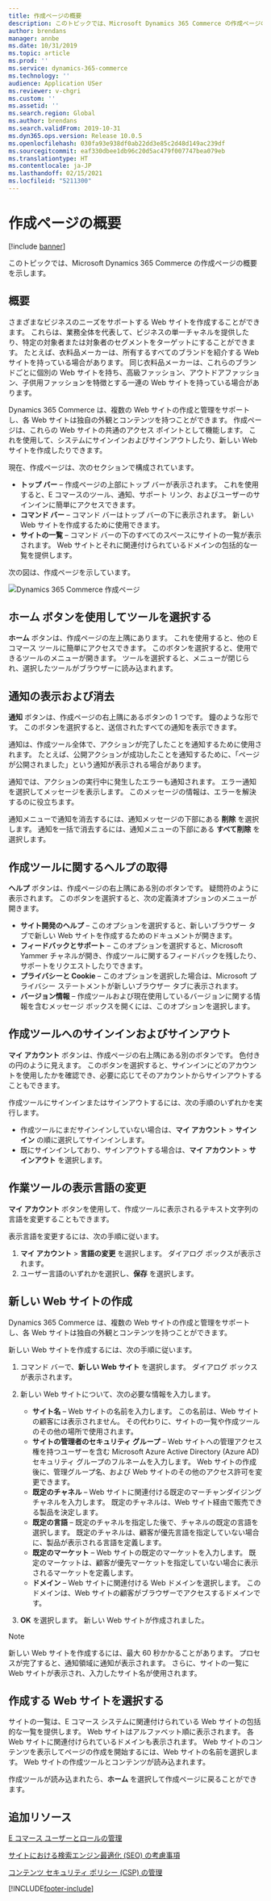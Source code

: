 ```yaml
---
title: 作成ページの概要
description: このトピックでは、Microsoft Dynamics 365 Commerce の作成ページの概要を示します。
author: brendans
manager: annbe
ms.date: 10/31/2019
ms.topic: article
ms.prod: ''
ms.service: dynamics-365-commerce
ms.technology: ''
audience: Application USer
ms.reviewer: v-chgri
ms.custom: ''
ms.assetid: ''
ms.search.region: Global
ms.author: brendans
ms.search.validFrom: 2019-10-31
ms.dyn365.ops.version: Release 10.0.5
ms.openlocfilehash: 030fa93e938df0ab22dd3e85c2d48d149ac239df
ms.sourcegitcommit: eaf330dbee1db96c20d5ac479f007747bea079eb
ms.translationtype: HT
ms.contentlocale: ja-JP
ms.lasthandoff: 02/15/2021
ms.locfileid: "5211300"
---
```

# <a name="authoring-page-overview"></a>作成ページの概要

  
 [!include [banner](includes/banner.md)]

このトピックでは、Microsoft Dynamics 365 Commerce の作成ページの概要を示します。

## <a name="overview"></a>概要

さまざまなビジネスのニーズをサポートする Web サイトを作成することができます。 これらは、業務全体を代表して、ビジネスの単一チャネルを提供したり、特定の対象者または対象者のセグメントをターゲットにすることができます。 たとえば、衣料品メーカーは、所有するすべてのブランドを紹介する Web サイトを持っている場合があります。 同じ衣料品メーカーは、これらのブランドごとに個別の Web サイトを持ち、高級ファッション、アウトドアファッション、子供用ファッションを特徴とする一連の Web サイトを持っている場合があります。

Dynamics 365 Commerce は、複数の Web サイトの作成と管理をサポートし、各 Web サイトは独自の外観とコンテンツを持つことができます。 作成ページは、これらの Web サイトの共通のアクセス ポイントとして機能します。 これを使用して、システムにサインインおよびサインアウトしたり、新しい Web サイトを作成したりできます。

現在、作成ページは、次のセクションで構成されています。

- **トップ バー** – 作成ページの上部にトップ バーが表示されます。 これを使用すると、E コマースのツール、通知、サポート リンク、およびユーザーのサインインに簡単にアクセスできます。
- **コマンド バー** – コマンド バーはトップ バーの下に表示されます。 新しい Web サイトを作成するために使用できます。
- **サイトの一覧** – コマンド バーの下のすべてのスペースにサイトの一覧が表示されます。 Web サイトとそれに関連付けられているドメインの包括的な一覧を提供します。

次の図は、作成ページを示しています。

![Dynamics 365 Commerce 作成ページ](../commerce/media/authoring_tools_01.png)

## <a name="use-the-home-button-to-select-a-tool"></a>ホーム ボタンを使用してツールを選択する

**ホーム** ボタンは、作成ページの左上隅にあります。 これを使用すると、他の E コマース ツールに簡単にアクセスできます。 このボタンを選択すると、使用できるツールのメニューが開きます。 ツールを選択すると、メニューが閉じられ、選択したツールがブラウザーに読み込まれます。

## <a name="view-and-clear-notifications"></a>通知の表示および消去

**通知** ボタンは、作成ページの右上隅にあるボタンの 1 つです。 鐘のような形です。 このボタンを選択すると、送信されたすべての通知を表示できます。

通知は、作成ツール全体で、アクションが完了したことを通知するために使用されます。 たとえば、公開アクションが成功したことを通知するために、「ページが公開されました」という通知が表示される場合があります。

通知では、アクションの実行中に発生したエラーも通知されます。 エラー通知を選択してメッセージを表示します。 このメッセージの情報は、エラーを解決するのに役立ちます。

通知メニューで通知を消去するには、通知メッセージの下部にある **削除** を選択します。 通知を一括で消去するには、通知メニューの下部にある **すべて削除** を選択します。

## <a name="get-help-with-the-authoring-tool"></a>作成ツールに関するヘルプの取得

**ヘルプ** ボタンは、作成ページの右上隅にある別のボタンです。 疑問符のように表示されます。 このボタンを選択すると、次の定義済オプションのメニューが開きます。

- **サイト開発のヘルプ** – このオプションを選択すると、新しいブラウザー タブで新しい Web サイトを作成するためのドキュメントが開きます。
- **フィードバックとサポート** – このオプションを選択すると、Microsoft Yammer チャネルが開き、作成ツールに関するフィードバックを残したり、サポートをリクエストしたりできます。
- **プライバシーと Cookie** – このオプションを選択した場合は、Microsoft プライバシー ステートメントが新しいブラウザー タブに表示されます。
- **バージョン情報** – 作成ツールおよび現在使用しているバージョンに関する情報を含むメッセージ ボックスを開くには、このオプションを選択します。

## <a name="sign-in-to-and-out-of-the-authoring-tool"></a>作成ツールへのサインインおよびサインアウト

**マイ アカウント** ボタンは、作成ページの右上隅にある別のボタンです。 色付きの円のように見えます。 このボタンを選択すると、サインインにどのアカウントを使用したかを確認でき、必要に応じてそのアカウントからサインアウトすることもできます。

作成ツールにサインインまたはサインアウトするには、次の手順のいずれかを実行します。

- 作成ツールにまだサインインしていない場合は、**マイ アカウント** \> **サインイン** の順に選択してサインインします。
- 既にサインインしており、サインアウトする場合は、**マイ アカウント** \> **サインアウト** を選択します。

## <a name="change-the-display-language-of-the-authoring-tool"></a>作業ツールの表示言語の変更

**マイ アカウント** ボタンを使用して、作成ツールに表示されるテキスト文字列の言語を変更することもできます。

表示言語を変更するには、次の手順に従います。

1. **マイ アカウント** \> **言語の変更** を選択します。 ダイアログ ボックスが表示されます。
1. ユーザー言語のいずれかを選択し、**保存** を選択します。

## <a name="create-a-new-website"></a>新しい Web サイトの作成

Dynamics 365 Commerce は、複数の Web サイトの作成と管理をサポートし、各 Web サイトは独自の外観とコンテンツを持つことができます。

新しい Web サイトを作成するには、次の手順に従います。

1. コマンド バーで、**新しい Web サイト** を選択します。 ダイアログ ボックスが表示されます。
2. 新しい Web サイトについて、次の必要な情報を入力します。

    - **サイト名** – Web サイトの名前を入力します。 この名前は、Web サイトの顧客には表示されません。 その代わりに、サイトの一覧や作成ツールのその他の場所で使用されます。
    - **サイトの管理者のセキュリティ グループ** – Web サイトへの管理アクセス権を持つユーザーを含む Microsoft Azure Active Directory (Azure AD) セキュリティ グループのフルネームを入力します。 Web サイトの作成後に、管理グループ名、および Web サイトのその他のアクセス許可を変更できます。
    - **既定のチャネル** – Web サイトに関連付ける既定のマーチャンダイジング チャネルを入力します。 既定のチャネルは、Web サイト経由で販売できる製品を決定します。
    - **既定の言語** – 既定のチャネルを指定した後で、チャネルの既定の言語を選択します。 既定のチャネルは、顧客が優先言語を指定していない場合に、製品が表示される言語を定義します。
    - **既定のマーケット** – Web サイトの既定のマーケットを入力します。 既定のマーケットは、顧客が優先マーケットを指定していない場合に表示されるマーケットを定義します。
    - **ドメイン** – Web サイトに関連付ける Web ドメインを選択します。 このドメインは、Web サイトの顧客がブラウザーでアクセスするドメインです。

1. **OK** を選択します。 新しい Web サイトが作成されました。

> [!NOTE]
> 新しい Web サイトを作成するには、最大 60 秒かかることがあります。 プロセスが完了すると、通知領域に通知が表示されます。 さらに、サイトの一覧に Web サイトが表示され、入力したサイト名が使用されます。

## <a name="select-a-website-to-author"></a>作成する Web サイトを選択する

サイトの一覧は、E コマース システムに関連付けられている Web サイトの包括的な一覧を提供します。 Web サイトはアルファベット順に表示されます。 各 Web サイトに関連付けられているドメインも表示されます。 Web サイトのコンテンツを表示してページの作成を開始するには、Web サイトの名前を選択します。 Web サイトの作成ツールとコンテンツが読み込まれます。

作成ツールが読み込まれたら、**ホーム** を選択して作成ページに戻ることができます。

## <a name="additional-resources"></a>追加リソース

[E コマース ユーザーとロールの管理](manage-ecommerce-users-roles.md)

[サイトにおける検索エンジン最適化 (SEO) の考慮事項](search-engine-optimization-considerations.md)

[コンテンツ セキュリティ ポリシー (CSP) の管理](manage-csp.md)


[!INCLUDE[footer-include](../includes/footer-banner.md)]